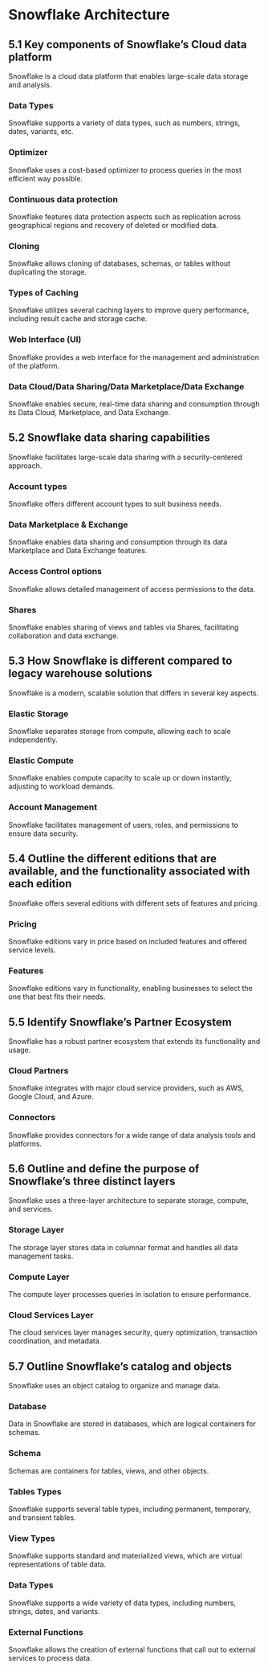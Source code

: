 # Snowflake Architecture

## 5.1 Key components of Snowflake’s Cloud data platform
Snowflake is a cloud data platform that enables large-scale data storage and analysis.

### Data Types
Snowflake supports a variety of data types, such as numbers, strings, dates, variants, etc.

### Optimizer
Snowflake uses a cost-based optimizer to process queries in the most efficient way possible.

### Continuous data protection
Snowflake features data protection aspects such as replication across geographical regions and recovery of deleted or modified data.

### Cloning
Snowflake allows cloning of databases, schemas, or tables without duplicating the storage.

### Types of Caching
Snowflake utilizes several caching layers to improve query performance, including result cache and storage cache.

### Web Interface (UI)
Snowflake provides a web interface for the management and administration of the platform.

### Data Cloud/Data Sharing/Data Marketplace/Data Exchange
Snowflake enables secure, real-time data sharing and consumption through its Data Cloud, Marketplace, and Data Exchange.

## 5.2 Snowflake data sharing capabilities
Snowflake facilitates large-scale data sharing with a security-centered approach.

### Account types
Snowflake offers different account types to suit business needs.

### Data Marketplace & Exchange
Snowflake enables data sharing and consumption through its data Marketplace and Data Exchange features.

### Access Control options
Snowflake allows detailed management of access permissions to the data.

### Shares
Snowflake enables sharing of views and tables via Shares, facilitating collaboration and data exchange.

## 5.3 How Snowflake is different compared to legacy warehouse solutions
Snowflake is a modern, scalable solution that differs in several key aspects.

### Elastic Storage
Snowflake separates storage from compute, allowing each to scale independently.

### Elastic Compute
Snowflake enables compute capacity to scale up or down instantly, adjusting to workload demands.

### Account Management
Snowflake facilitates management of users, roles, and permissions to ensure data security.

## 5.4 Outline the different editions that are available, and the functionality associated with each edition
Snowflake offers several editions with different sets of features and pricing.

### Pricing
Snowflake editions vary in price based on included features and offered service levels.

### Features
Snowflake editions vary in functionality, enabling businesses to select the one that best fits their needs.

## 5.5 Identify Snowflake’s Partner Ecosystem
Snowflake has a robust partner ecosystem that extends its functionality and usage.

### Cloud Partners
Snowflake integrates with major cloud service providers, such as AWS, Google Cloud, and Azure.

### Connectors
Snowflake provides connectors for a wide range of data analysis tools and platforms.

## 5.6 Outline and define the purpose of Snowflake’s three distinct layers
Snowflake uses a three-layer architecture to separate storage, compute, and services.

### Storage Layer
The storage layer stores data in columnar format and handles all data management tasks.

### Compute Layer
The compute layer processes queries in isolation to ensure performance.

### Cloud Services Layer
The cloud services layer manages security, query optimization, transaction coordination, and metadata.

## 5.7 Outline Snowflake’s catalog and objects
Snowflake uses an object catalog to organize and manage data.

### Database
Data in Snowflake are stored in databases, which are logical containers for schemas.

### Schema
Schemas are containers for tables, views, and other objects.

### Tables Types
Snowflake supports several table types, including permanent, temporary, and transient tables.

### View Types
Snowflake supports standard and materialized views, which are virtual representations of table data.

### Data Types
Snowflake supports a wide variety of data types, including numbers, strings, dates, and variants.

### External Functions
Snowflake allows the creation of external functions that call out to external services to process data.
